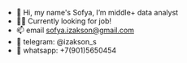 - 👋 Hi, my name's Sofya, I’m middle+ data analyst
- 👩‍💻 Currently looking for job!
- 📫 email sofya.izakson@gmail.com
- 📱 telegram: @izakson_s
- 📱 whatsapp: +7(901)5650454

<!---
izakson/izakson is a ✨ special ✨ repository because its `README.md` (this file) appears on your GitHub profile.
You can click the Preview link to take a look at your changes.
--->
